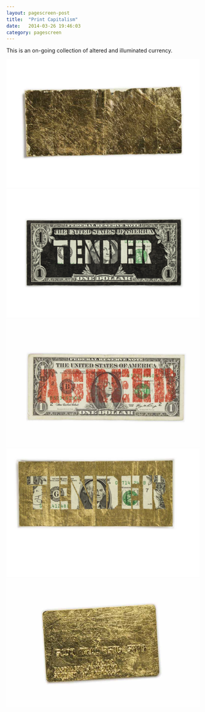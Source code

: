 ```yaml
---
layout: pagescreen-post
title:  "Print Capitalism"
date:   2014-03-26 19:46:03
category: pagescreen
---
```

<div class="page-content inset">
<div class="row">
	<div class="row">
            <div class="col-md-9">
                <p class="lead">This is an on-going collection of altered and illuminated currency.</p>
            </div>
        </div>
    <div class="col-md-12">
		<img class="img-responsive-pad" src="/imgs/dolla1.jpg">
	</div>
	<div class="col-md-12">
		<img class="img-responsive-pad" src="/imgs/dolla2.jpg">
	</div>
	<div class="col-md-12">
		<img class="img-responsive-pad" src="/imgs/dolla3.jpg">
	</div>
	  <div class="col-md-12">
		<img class="img-responsive-pad" src="/imgs/dolla4.jpg">
	</div>
	<div class="col-md-12">
		<img class="img-responsive-pad" src="/imgs/dolla5.jpg">
	</div>

</div>
</div>
